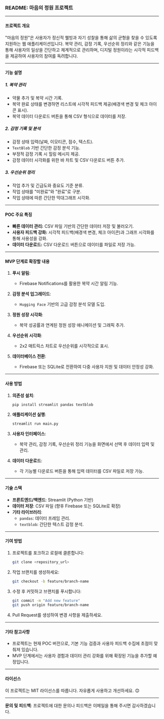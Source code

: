 ### **README: 마음의 정원 프로젝트**

---

#### **프로젝트 개요**

"마음의 정원"은 사용자가 정신적 웰빙과 자기 성찰을 통해 삶의 균형을 찾을 수 있도록 지원하는 웹 애플리케이션입니다. 복약 관리, 감정 기록, 우선순위 정리와 같은 기능을 통해 사용자의 일상을 간단하고 체계적으로 관리하며, 디지털 정원이라는 시각적 피드백을 제공하여 사용자의 참여를 독려합니다.

---

#### **기능 설명**

##### **1. 복약 관리**
- 약물 추가 및 복약 시간 기록.
- 복약 완료 상태를 변경하면 리스트에 시각적 피드백 제공(배경색 변경 및 체크 아이콘 표시).
- 복약 데이터 다운로드 버튼을 통해 CSV 형식으로 데이터를 저장.

##### **2. 감정 기록 및 분석**
- 감정 상태 입력(날짜, 이모티콘, 점수, 텍스트).
- `TextBlob` 기반 간단한 감정 분석 기능.
- 부정적 감정 기록 시 힐링 메시지 제공.
- 감정 데이터 시각화를 위한 바 차트 및 CSV 다운로드 버튼 추가.

##### **3. 우선순위 정리**
- 작업 추가 및 긴급도와 중요도 기준 분류.
- 작업 상태를 "미완료"와 "완료"로 구분.
- 작업 상태에 따른 간단한 막대그래프 시각화.

---

#### **POC 주요 특징**
- **빠른 데이터 관리:** CSV 파일 기반의 간단한 데이터 저장 및 불러오기.
- **사용자 피드백 강화:** 시각적 피드백(배경색 변경, 체크 아이콘)과 그래프 시각화를 통해 사용성을 강화.
- **데이터 다운로드:** CSV 다운로드 버튼으로 데이터를 파일로 저장 가능.

---

#### **MVP 단계로 확장할 내용**
1. **푸시 알림**:
   - Firebase Notifications를 활용한 복약 시간 알림 기능.

2. **감정 분석 업그레이드**:
   - `Hugging Face` 기반의 고급 감정 분석 모델 도입.

3. **정원 성장 시각화**:
   - 복약 성공률과 연계된 정원 성장 애니메이션 및 그래픽 추가.

4. **우선순위 시각화**:
   - 2x2 매트릭스 차트로 우선순위를 시각적으로 표시.

5. **데이터베이스 전환**:
   - Firebase 또는 SQLite로 전환하여 다중 사용자 지원 및 데이터 안정성 강화.

---

#### **사용 방법**

1. **의존성 설치**:
   ```bash
   pip install streamlit pandas textblob
   ```

2. **애플리케이션 실행**:
   ```bash
   streamlit run main.py
   ```

3. **사용자 인터페이스**:
   - 복약 관리, 감정 기록, 우선순위 정리 기능을 화면에서 선택 후 데이터 입력 및 관리.

4. **데이터 다운로드**:
   - 각 기능별 다운로드 버튼을 통해 입력 데이터를 CSV 파일로 저장 가능.

---

#### **기술 스택**
- **프론트엔드/백엔드**: Streamlit (Python 기반)
- **데이터 저장**: CSV 파일 (향후 Firebase 또는 SQLite로 확장)
- **기타 라이브러리**: 
  - `pandas`: 데이터 프레임 관리.
  - `textblob`: 간단한 텍스트 감정 분석.

---

#### **기여 방법**
1. 프로젝트를 포크하고 로컬에 클론합니다:
   ```bash
   git clone <repository_url>
   ```

2. 작업 브랜치를 생성하세요:
   ```bash
   git checkout -b feature/branch-name
   ```

3. 수정 후 커밋하고 브랜치를 푸시합니다:
   ```bash
   git commit -m "Add new feature"
   git push origin feature/branch-name
   ```

4. Pull Request를 생성하여 변경 사항을 제출하세요.

---

#### **기타 참고사항**
- 프로젝트는 현재 POC 버전으로, 기본 기능 검증과 사용자 피드백 수집에 초점이 맞춰져 있습니다.
- MVP 단계에서는 사용자 경험과 데이터 관리 강화를 위해 확장된 기능을 추가할 예정입니다.

--- 

#### **라이선스**
이 프로젝트는 MIT 라이선스를 따릅니다. 자유롭게 사용하고 개선하세요. 😊

--- 

**문의 및 피드백**: 프로젝트에 대한 문의나 피드백은 이메일을 통해 주시면 감사하겠습니다.